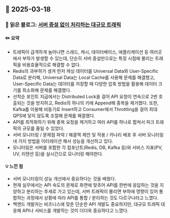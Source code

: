 ## 📅 2025-03-18
### 📖 읽은 블로그: [서버 증설 없이 처리하는 대규모 트래픽](https://toss.tech/article/monitoring-traffic)
#### ✏️ 요약
- 트래픽이 급격하게 늘어나면 스레드, 캐시, 데이터베이스, 애플리케이션 등 여러곳에서 부하가 발생할 수 있는데, 단순히 서버 증설만으로는 특정 시점에 몰리는 트래픽을 비용효율적으로 해결할 수 없다.
- Redis의 과부하가 생겨 먼저 캐싱 데이터를 Universal Data와 User-Specific Data로 분리해, Universal Data는 Local Cache를 사용해 문제를 해결했고, User-Specific Data는 데이터를 저장할 때 다양한 압축 방법을 활용해 데이터 크기를 최소화해 문제를 해결했다.
- 선착순 포인트 지급에서는 Distributed Lock을 걸어 API 요청이 연속으로 2번 호출되는 것을 방지하고, Redis의 하나의 키에 Append해 중복을 제거했다. 또한, Kafka를 이용해 비동기로 Insert하고 Consumer에서 Throttling을 걸어 최대 QPS에 닿지 않도록 조절해 문제를 해결했다.
- API를 최적화하기 위해 중복 요청을 제거하고 여러 API를 하나로 합쳐서 피크 트래픽의 규모를 줄일 수 있었다.
- 서버 모니터링 / 문제점 파악 / 해결책 제안 및 적용 / 카나리 배포 후 서버 모니터링 네 가지 방법을 이터레이션 해서 성능을 개선하고 있다.
- 모니터링은 서버를 포함한 각 컴포넌트(Redis, DB, Kafka 등)와 서비스 지표(PV, UV, 리텐션 등)을 실시간으로 모니터링 해야한다.
#### 💡 느낀 점
- 서버 모니터링이 성능 개선에서 중요하다는 것을 배웠다.
- 현재 실무에서는 API 속도의 문제로 화면에 맞추어 API를 한번에 응답하는 것을 지양하고 분리하는 추세로 가고 있는데, 서버 트래픽이 몰리면 부하에 영향이 있어 통합하는 과정에서 상황에 따라 API를 통합 / 분리하는 것도 다르구나라고 느꼈다.
- 백엔드 개발자는 비즈니스에 맞춘 단순한 API 개발도 중요하지만, 대규모 트래픽 대응해 API나 서비스를 개발하는 것이 더더욱 중요하다고 느꼈다.
